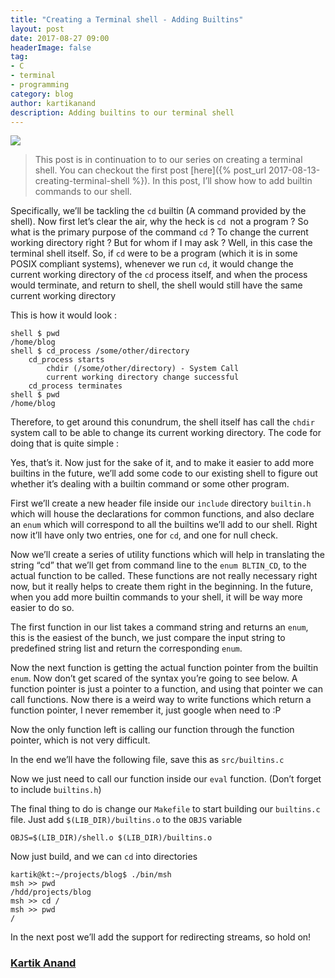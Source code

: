 ```yaml
---
title: "Creating a Terminal shell - Adding Builtins"
layout: post
date: 2017-08-27 09:00
headerImage: false
tag:
- C
- terminal
- programming
category: blog
author: kartikanand
description: Adding builtins to our terminal shell
---
```


![](https://cdn-images-1.medium.com/max/1600/1*N_G5C1B66rCmowP_aT-6Aw.png)

> This post is in continuation to to our series on creating a terminal shell. You
> can checkout the first post
[here]({% post_url 2017-08-13-creating-terminal-shell %}). In
this post, I’ll show how to add builtin commands to our shell.

Specifically, we’ll be tackling the `cd` builtin (A command provided by the
shell). Now first let’s clear the air, why the heck is `cd `not a program ? So
what is the primary purpose of the command `cd` ? To change the current working
directory right ? But for whom if I may ask ? Well, in this case the terminal
shell itself. So, if `cd` were to be a program (which it is in some POSIX
compliant systems), whenever we run `cd`, it would change the current working
directory of the `cd` process itself, and when the process would terminate, and
return to shell, the shell would still have the same current working directory

This is how it would look :

    shell $ pwd
    /home/blog
    shell $ cd_process /some/other/directory
        cd_process starts
            chdir (/some/other/directory) - System Call
            current working directory change successful
        cd_process terminates
    shell $ pwd
    /home/blog

Therefore, to get around this conundrum, the shell itself has call the `chdir`
system call to be able to change its current working directory. The code for
doing that is quite simple :

<script src="https://gist.github.com/kartikanand/7139ea2f8555052fcb8719bab9d15c14.js"></script>

Yes, that’s it. Now just for the sake of it, and to make it easier to add more
builtins in the future, we’ll add some code to our existing shell to figure out
whether it’s dealing with a builtin command or some other program.

First we’ll create a new header file inside our `include` directory `builtin.h`
which will house the declarations for common functions, and also declare an
`enum` which will correspond to all the builtins we’ll add to our shell. Right
now it’ll have only two entries, one for `cd`, and one for null check.

<script src="https://gist.github.com/kartikanand/d041b0c28d02e52f8d4a119983dde508.js"></script>

Now we’ll create a series of utility functions which will help in translating
the string “cd” that we’ll get from command line to the `enum BLTIN_CD`, to the
actual function to be called. These functions are not really necessary right
now, but it really helps to create them right in the beginning. In the future,
when you add more builtin commands to your shell, it will be way more easier to
do so.

The first function in our list takes a command string and returns an `enum`,
this is the easiest of the bunch, we just compare the input string to predefined
string list and return the corresponding `enum`.

<script src="https://gist.github.com/kartikanand/3928e7e584736972cafbcfc3b50c1b4d.js"></script>

Now the next function is getting the actual function pointer from the builtin
`enum`. Now don’t get scared of the syntax you’re going to see below. A function
pointer is just a pointer to a function, and using that pointer we can call
functions. Now there is a weird way to write functions which return a function
pointer, I never remember it, just google when need to :P

<script src="https://gist.github.com/kartikanand/da037568709199ec0bb7f5aa533bb27f.js"></script>

Now the only function left is calling our function through the function pointer,
which is not very difficult.

<script src="https://gist.github.com/kartikanand/10203907bcdef31a82e6125799c8350e.js"></script>

In the end we’ll have the following file, save this as `src/builtins.c`

<script src="https://gist.github.com/kartikanand/8508649c037967bd5d4621ae6ac771bc.js"></script>

Now we just need to call our function inside our `eval` function. (Don’t forget
to include `builtins.h`)

<script src="https://gist.github.com/kartikanand/d8b86183f6d3c130c199935fba6c7e84.js"></script>

The final thing to do is change our `Makefile` to start building our `builtins.c
`file. Just add `$(LIB_DIR)/builtins.o` to the `OBJS` variable

    OBJS=$(LIB_DIR)/shell.o $(LIB_DIR)/builtins.o

Now just build, and we can `cd` into directories

    kartik@kt:~/projects/blog$ ./bin/msh 
    msh >> pwd
    /hdd/projects/blog
    msh >> cd /
    msh >> pwd
    /

In the next post we’ll add the support for redirecting streams, so hold on!

### [Kartik Anand](https://medium.com/@exqu17)
